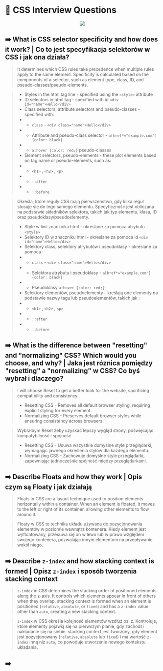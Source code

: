 
# 🚀 CSS Interview Questions 
<p align="center">
  <a href="https://skillicons.dev">
    <img src="https://skillicons.dev/icons?i=css" />
  </a>
</p>

## ➡️ What is CSS selector specificity and how does it work? | Co to jest specyfikacja selektorów w CSS i jak ona działa?
> It determines which CSS rules take precedence when multiple rules apply to the same element. Specificity is calculated based on the components of a selector, such as element type, class, ID, and pseudo-classes/pseudo-elements.

> * Styles in the html tag line - specified using the `<style>` attribute
> * ID selectors in html tag - specified with id `<div id="name">Hello</div>`
> * Class selectors, attribute selectors and pseudo-classes - specified with:
> * * `class` - `<div class="name">Hello</div>`
> * * Attribute and pseudo-class selector - `a[href*="example.com"]{color: black}`
> * * `a:hover {color: red;}` pseudo-classes
> * Element selectors, pseudo-elements - these plot elements based on tag name or pseudo-elements, such as:
> * * `<h1>` , `<h2>` , `<p>`
> * * `::after`
> * * `::before`

> Określa, które reguły CSS mają pierwszeństwo, gdy kilka reguł stosuje się do tego samego elementu. Specyficzność jest obliczana na podstawie składników selektora, takich jak typ elementu, klasa, ID oraz pseudoklasy/pseudoelementy.

> * Style w linii znacznika html - okreslane za pomoca atrybutu `<style>`
> * Selektory ID w znaczniku html - okreslane za pomoca id `<div id="name">Hello</div>`
> * Selektory class, selektory atrybutów i pseudoklasy - okreslane za pomoca :
> * * `class` - `<div class="name">Hello</div>` 
> * * Selektora atrybutu i pseudoklasy - `a[href*="example.com"]{color: black}`
> * * Pseudoklasy `a:hover {color: red;}`
> * Selektory elementów, pseudoelementy - kreślają one elementy na podstawie nazwy tagu lub pseudoelementów, takich jak :
> * * `<h1>` , `<h2>` , `<p>`
> * * `::after`
> * * `::before`

## ➡️ What is the difference between "resetting" and "normalizing" CSS? Which would you choose, and why? | Jaka jest róznica pomiędzy "resetting" a "normalizing" w CSS? Co byś wybrał i dlaczego?
> I will choose Reset to get a better look for the website, sacrificing compatibility and consistency.
> * Resetting CSS - Removes all default browser styling, requiring explicit styling for every element. 
> * Normalizing CSS - Preserves default browser styles while ensuring consistency across browsers.

> Wybrałbym Reset żeby uzyskać lepszy wygląd strony, poświęcając kompatybilność i spójność
> * Resetting CSS - Usuwa wszystkie domyślne style przeglądarki, wymagając jawnego określenia stylów dla każdego elementu.
> * Normalizing CSS - Zachowuje domyślne style przeglądarki, zapewniając jednocześnie spójność między przeglądarkami.

## ➡️ Describe Floats and how they work | Opis czym są Floaty i jak działają

> Floats in CSS are a layout technique used to position elements horizontally within a container. When an element is floated, it moves to the left or right of its container, allowing other elements to flow around it.

> Floaty w CSS to technika układu używana do pozycjonowania elementów w poziomie wewnątrz kontenera. Kiedy element jest wyfloatowany, przesuwa się on w lewo lub w prawo względem swojego kontenera, pozwalając innym elementom na przepływanie wokół niego.

## ➡️ Describe `z-index` and how stacking context is formed | Opisz `z-index` i sposób tworzenia stacking context

> `z-index` in CSS determines the stacking order of positioned elements along the z-axis. It controls which elements appear in front of others when they overlap. stacking context is formed when an element is positioned (`relative`, `absolute`, or `fixed`) and has a `z-index` value other than `auto`, creating a new stacking context.

> `z-index` w CSS określa kolejność elementów wzdłuż osi z. Kontroluje, które elementy pojawią się na pierwszym planie, gdy zachodzi nakładanie się na siebie. stacking context jest tworzony, gdy element jest pozycjonowany (`relative`, `absolute` lub `fixed`) i ma wartość `z-index` inną niż `auto`, co powoduje utworzenie nowego kontekstu układania.

## ➡️ 
